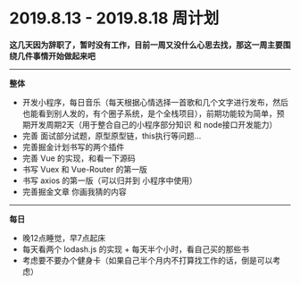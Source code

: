 # 2019.8.13 - 2019.8.18 周计划

**这几天因为辞职了，暂时没有工作，目前一周又没什么心思去找，那这一周主要围绕几件事情开始做起来吧**

---

**整体**

- 开发小程序，每日音乐（每天根据心情选择一首歌和几个文字进行发布，然后也能看到别人发的，有个圈子系统，是个全栈项目），前期功能较为简单，预期开发周期2天（用于整合自己的小程序部分知识 和 node接口开发能力）
- 完善 面试部分试题，原型原型链，this执行等问题...
- 完善掘金计划书写的两个插件
- 完善 Vue 的实现，和看一下源码
- 书写 Vuex 和 Vue-Router 的第一版
- 书写 axios 的第一版（可以归并到 小程序中使用）
- 完善掘金文章 你画我猜的内容

---

**每日**

- 晚12点睡觉，早7点起床
- 每天看两个 lodash.js 的实现 + 每天半个小时，看自己买的那些书
- 考虑要不要办个健身卡（如果自己半个月内不打算找工作的话，倒是可以考虑）
